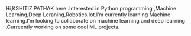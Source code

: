 Hi,KSHITIZ PATHAK here .Interested in Python programming ,Machine Learning,Deep Leraning,Robotics,Iot.I’m currently learning Machine learning.I’m looking to collaborate on machine learning and deep learning .Curreently working on some cool ML projects.


<!---
kshitizpathak2000/kshitizpathak2000 is a ✨ special ✨ repository because its `README.md` (this file) appears on your GitHub profile.
You can click the Preview link to take a look at your changes.
--->
